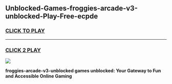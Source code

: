 
## Unblocked-Games-froggies-arcade-v3-unblocked-Play-Free-ecpde
<h3>
<a href="https://premium76.site?title=froggies-arcade-v3-unblocked&ref=23A">CLICK TO PLAY</a></h3>
<hr>

<h3>
<a href="https://premium76.site?title=froggies-arcade-v3-unblocked&ref=23A">CLICK 2 PLAY</a>
  
</h3>

<a href="https://premium76.site?title=froggies-arcade-v3-unblocked&ref=23A"><img src="https://clearcache.store/games.png"></a>


**froggies-arcade-v3-unblocked games unblocked: Your Gateway to Fun and Accessible Online Gaming**
